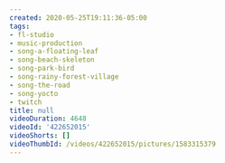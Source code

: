 ```yaml
---
created: 2020-05-25T19:11:36-05:00
tags:
- fl-studio
- music-production
- song-a-floating-leaf
- song-beach-skeleton
- song-park-bird
- song-rainy-forest-village
- song-the-road
- song-yocto
- twitch
title: null
videoDuration: 4648
videoId: '422652015'
videoShorts: []
videoThumbId: /videos/422652015/pictures/1583315379
---
```

